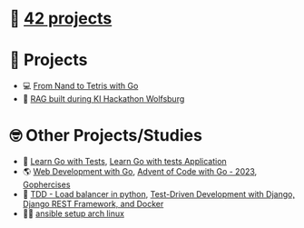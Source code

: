 # 📂 [42 projects](https://github.com/Keisn1/Keisn1/tree/main/42_projects)

# 📁 Projects

- 💻 [From Nand to Tetris with
  Go](https://github.com/Keisn1/nand-to-tetris-in-go)
- 🤖 [RAG built during KI Hackathon
  Wolfsburg](https://github.com/Keisn1/buergerservice-rag-hackathon)

# 🤓 Other Projects/Studies

- 📐 [Learn Go with Tests](https://github.com/Keisn1/LearnGoWithTests),
  [Learn Go with tests
  Application](https://github.com/Keisn1/LearnGoWithTestsApplication)
- 🌎 [Web Development with
  Go](https://github.com/Keisn1/web-dev-with-go), [Advent of Code with
  Go - 2023](https://github.com/Keisn1/advent-of-code-2023),
  [Gophercises](https://github.com/Keisn1/gophercises)
- 📏 [TDD - Load balancer in
  python](https://github.com/Keisn1/load-balancer-python), [Test-Driven
  Development with Django, Django REST Framework, and
  Docker](https://github.com/Keisn1/tdd-django-rest?tab=readme-ov-file)
- 🧑‍💻 [ansible setup arch
  linux](https://github.com/Keisn1/my-ansible-setup)
